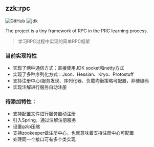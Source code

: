 ## zzk:rpc

![GitHub](https://img.shields.io/github/license/CN-GuoZiyang/My-RPC-Framework)
![jdk](https://img.shields.io/static/v1?label=oraclejdk&message=11&color=blue)

The project is a tiny framework of RPC in the PRC learning process.

> 学习RPC过程中实现的简单RPC框架
### 当前实现特性
- 实现了两种通信方式：直接使用JDK socket和netty方式
- 实现了多种序列化方式：Json、Hessian、Kryo、Protostuff
- 支持注册中心/服务发现、序列化器、负载均衡策略可配置，非硬编码
- 实现注解进行服务自动注册

### 待添加特性：
- 支持配置文件进行服务自动注册
- 引入Spring，通过注解注册服务
- 设置gzip压缩
- 支持zookeeper做注册中心，也就意味着支持注册中心可配置
- 处理同一个接口可有多个类实现